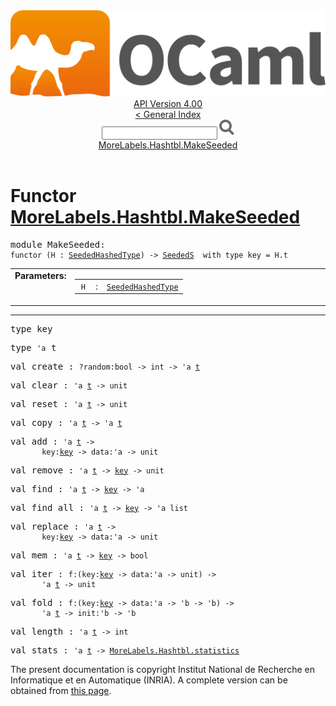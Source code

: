 <!-- ((! set title API !)) ((! set documentation !)) ((! set api !)) ((! set nobreadcrumb !)) -->
<div class="api"><header><nav class="toc brand"><a class="brand" href="https://ocaml.org/"><img src="colour-logo-gray.svg" class="svg" alt="OCaml"></a></nav><nav class="toc"><div class="toc_version"><a href="/docs" id="version-select">API Version 4.00</a></div><a href="index.html">&lt; General Index</a><div class="api_search"><input type="text" name="apisearch" id="api_search" oninput="mySearch(false);" onkeypress="this.oninput();" onclick="this.oninput();" onpaste="this.oninput();">
<img src="search_icon.svg" alt="Search" class="svg" onclick="mySearch(false)"></div>
<div id="search_results"></div><div class="toc_title"><a href="#top">MoreLabels.Hashtbl.MakeSeeded</a></div><ul></ul></nav></header>

<h1>Functor <a href="type_MoreLabels.Hashtbl.MakeSeeded.html">MoreLabels.Hashtbl.MakeSeeded</a></h1>
<pre><span class="keyword">module</span> MakeSeeded: <div class="sig_block"><code class="code"><span class="keyword">functor</span> (</code><code class="code"><span class="constructor">H</span></code><code class="code"> : </code><code class="type"><a href="MoreLabels.Hashtbl.SeededHashedType.html">SeededHashedType</a></code><code class="code">) <span class="keywordsign">-&gt;</span> </code><code class="type"><a href="MoreLabels.Hashtbl.SeededS.html">SeededS</a></code><code class="type">  with type key = H.t</code></div></pre><table border="0" cellpadding="3" width="100%">
<tbody><tr>
<td align="left" valign="top" width="1%%"><b>Parameters: </b></td>
<td>
<table class="paramstable">
<tbody><tr>
<td align="center" valign="top" width="15%">
<code>H</code></td>
<td align="center" valign="top">:</td>
<td><code class="type"><a href="MoreLabels.Hashtbl.SeededHashedType.html">SeededHashedType</a></code>
</td></tr></tbody></table>
</td>
</tr>
</tbody></table>
<hr width="100%">
<pre><span id="TYPEkey"><span class="keyword">type</span> <code class="type"></code>key</span> </pre>

<pre><span id="TYPEt"><span class="keyword">type</span> <code class="type">'a</code> t</span> </pre>

<pre><span id="VALcreate"><span class="keyword">val</span> create</span> : <code class="type">?random:bool -&gt; int -&gt; 'a <a href="MoreLabels.Hashtbl.SeededS.html#TYPEt">t</a></code></pre><pre><span id="VALclear"><span class="keyword">val</span> clear</span> : <code class="type">'a <a href="MoreLabels.Hashtbl.SeededS.html#TYPEt">t</a> -&gt; unit</code></pre><pre><span id="VALreset"><span class="keyword">val</span> reset</span> : <code class="type">'a <a href="MoreLabels.Hashtbl.SeededS.html#TYPEt">t</a> -&gt; unit</code></pre><pre><span id="VALcopy"><span class="keyword">val</span> copy</span> : <code class="type">'a <a href="MoreLabels.Hashtbl.SeededS.html#TYPEt">t</a> -&gt; 'a <a href="MoreLabels.Hashtbl.SeededS.html#TYPEt">t</a></code></pre><pre><span id="VALadd"><span class="keyword">val</span> add</span> : <code class="type">'a <a href="MoreLabels.Hashtbl.SeededS.html#TYPEt">t</a> -&gt;<br>       key:<a href="MoreLabels.Hashtbl.SeededS.html#TYPEkey">key</a> -&gt; data:'a -&gt; unit</code></pre><pre><span id="VALremove"><span class="keyword">val</span> remove</span> : <code class="type">'a <a href="MoreLabels.Hashtbl.SeededS.html#TYPEt">t</a> -&gt; <a href="MoreLabels.Hashtbl.SeededS.html#TYPEkey">key</a> -&gt; unit</code></pre><pre><span id="VALfind"><span class="keyword">val</span> find</span> : <code class="type">'a <a href="MoreLabels.Hashtbl.SeededS.html#TYPEt">t</a> -&gt; <a href="MoreLabels.Hashtbl.SeededS.html#TYPEkey">key</a> -&gt; 'a</code></pre><pre><span id="VALfind_all"><span class="keyword">val</span> find_all</span> : <code class="type">'a <a href="MoreLabels.Hashtbl.SeededS.html#TYPEt">t</a> -&gt; <a href="MoreLabels.Hashtbl.SeededS.html#TYPEkey">key</a> -&gt; 'a list</code></pre><pre><span id="VALreplace"><span class="keyword">val</span> replace</span> : <code class="type">'a <a href="MoreLabels.Hashtbl.SeededS.html#TYPEt">t</a> -&gt;<br>       key:<a href="MoreLabels.Hashtbl.SeededS.html#TYPEkey">key</a> -&gt; data:'a -&gt; unit</code></pre><pre><span id="VALmem"><span class="keyword">val</span> mem</span> : <code class="type">'a <a href="MoreLabels.Hashtbl.SeededS.html#TYPEt">t</a> -&gt; <a href="MoreLabels.Hashtbl.SeededS.html#TYPEkey">key</a> -&gt; bool</code></pre><pre><span id="VALiter"><span class="keyword">val</span> iter</span> : <code class="type">f:(key:<a href="MoreLabels.Hashtbl.SeededS.html#TYPEkey">key</a> -&gt; data:'a -&gt; unit) -&gt;<br>       'a <a href="MoreLabels.Hashtbl.SeededS.html#TYPEt">t</a> -&gt; unit</code></pre><pre><span id="VALfold"><span class="keyword">val</span> fold</span> : <code class="type">f:(key:<a href="MoreLabels.Hashtbl.SeededS.html#TYPEkey">key</a> -&gt; data:'a -&gt; 'b -&gt; 'b) -&gt;<br>       'a <a href="MoreLabels.Hashtbl.SeededS.html#TYPEt">t</a> -&gt; init:'b -&gt; 'b</code></pre><pre><span id="VALlength"><span class="keyword">val</span> length</span> : <code class="type">'a <a href="MoreLabels.Hashtbl.SeededS.html#TYPEt">t</a> -&gt; int</code></pre><pre><span id="VALstats"><span class="keyword">val</span> stats</span> : <code class="type">'a <a href="MoreLabels.Hashtbl.SeededS.html#TYPEt">t</a> -&gt; <a href="MoreLabels.Hashtbl.html#TYPEstatistics">MoreLabels.Hashtbl.statistics</a></code></pre><div class="copyright">The present documentation is copyright Institut National de Recherche en Informatique et en Automatique (INRIA). A complete version can be obtained from <a href="http://caml.inria.fr/pub/docs/manual-ocaml/">this page</a>.</div></div>